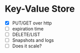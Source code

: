 # Key-Value Store

- [x] PUT/GET over http
- [ ] expiration time
- [ ] DELETE/LIST
- [ ] Snapshots and logs
- [ ] Does it scale?
